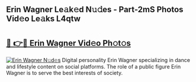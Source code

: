 ## Erin Wagner Le𝚊k𝚎d N𝚞𝚍es - Part-2mS Photos Vid𝚎o Le𝚊ks L4qtw

# <h2><a href="http://fbg3bc.evod.top/?m=Erin+Wagner">🔗 👉🔴 Erin Wagner Vid𝚎o Ph𝚘t𝚘s</a></h2>

[![Erin Wagner N𝚞d𝚎s](https://i.imgur.com/8V9OHl7.gif)](http://fbg3bc.evod.top/?m=Erin+Wagner)
Digital personality Erin Wagner specializing in dance and lifestyle content on social platforms. The role of a public figure Erin Wagner is to serve the best interests of society. 
